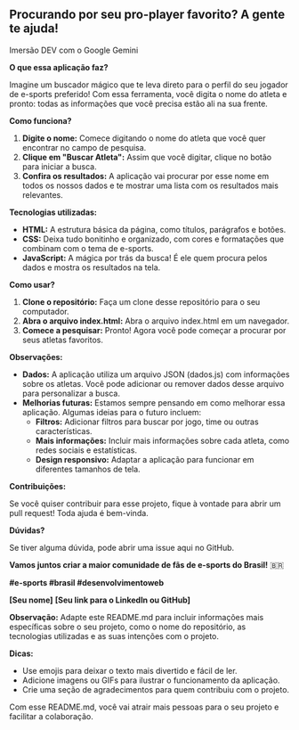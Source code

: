 ##  Procurando por seu pro-player favorito? A gente te ajuda! 

Imersão DEV com o Google Gemini

**O que essa aplicação faz?**

Imagine um buscador mágico que te leva direto para o perfil do seu jogador de e-sports preferido! Com essa ferramenta, você digita o nome do atleta e pronto: todas as informações que você precisa estão ali na sua frente. 

**Como funciona?**

1. **Digite o nome:** Comece digitando o nome do atleta que você quer encontrar no campo de pesquisa.
2. **Clique em "Buscar Atleta":** Assim que você digitar, clique no botão para iniciar a busca.
3. **Confira os resultados:** A aplicação vai procurar por esse nome em todos os nossos dados e te mostrar uma lista com os resultados mais relevantes.

**Tecnologias utilizadas:**

* **HTML:** A estrutura básica da página, como títulos, parágrafos e botões.
* **CSS:** Deixa tudo bonitinho e organizado, com cores e formatações que combinam com o tema de e-sports.
* **JavaScript:** A mágica por trás da busca! É ele quem procura pelos dados e mostra os resultados na tela.

**Como usar?**

1. **Clone o repositório:** Faça um clone desse repositório para o seu computador.
2. **Abra o arquivo index.html:** Abra o arquivo index.html em um navegador.
3. **Comece a pesquisar:** Pronto! Agora você pode começar a procurar por seus atletas favoritos.

**Observações:**

* **Dados:** A aplicação utiliza um arquivo JSON (dados.js) com informações sobre os atletas. Você pode adicionar ou remover dados desse arquivo para personalizar a busca.
* **Melhorias futuras:** Estamos sempre pensando em como melhorar essa aplicação. Algumas ideias para o futuro incluem:
    * **Filtros:** Adicionar filtros para buscar por jogo, time ou outras características.
    * **Mais informações:** Incluir mais informações sobre cada atleta, como redes sociais e estatísticas.
    * **Design responsivo:** Adaptar a aplicação para funcionar em diferentes tamanhos de tela.

**Contribuições:**

Se você quiser contribuir para esse projeto, fique à vontade para abrir um pull request! Toda ajuda é bem-vinda. 

**Dúvidas?**

Se tiver alguma dúvida, pode abrir uma issue aqui no GitHub.

**Vamos juntos criar a maior comunidade de fãs de e-sports do Brasil!** 🇧🇷

**#e-sports #brasil #desenvolvimentoweb**

**[Seu nome]**
**[Seu link para o LinkedIn ou GitHub]**

**Observação:** Adapte este README.md para incluir informações mais específicas sobre o seu projeto, como o nome do repositório, as tecnologias utilizadas e as suas intenções com o projeto. 

**Dicas:**

* Use emojis para deixar o texto mais divertido e fácil de ler.
* Adicione imagens ou GIFs para ilustrar o funcionamento da aplicação.
* Crie uma seção de agradecimentos para quem contribuiu com o projeto.

Com esse README.md, você vai atrair mais pessoas para o seu projeto e facilitar a colaboração. 

